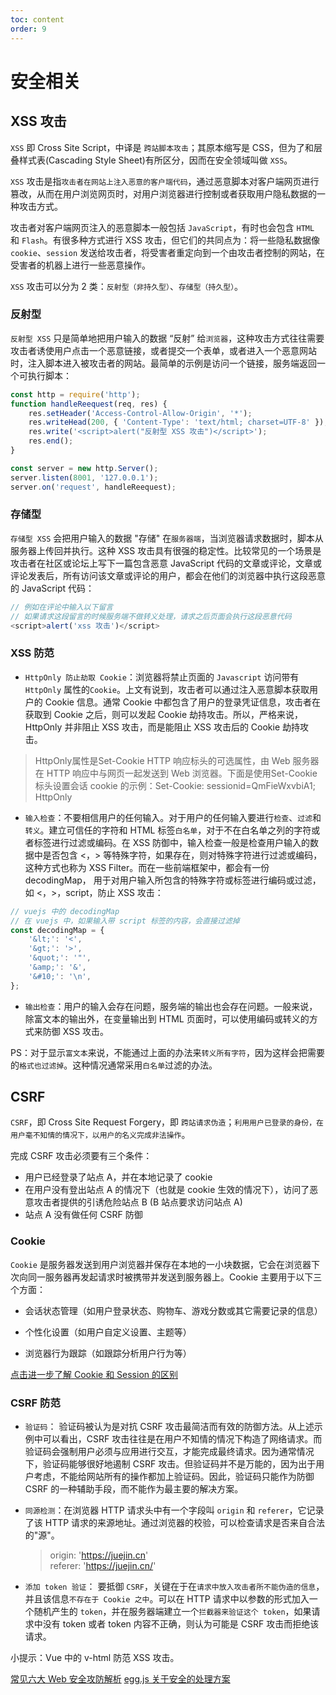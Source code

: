 ```yaml
---
toc: content
order: 9
---
```


# 安全相关

## XSS 攻击

`XSS` 即 Cross Site Script，中译是 `跨站脚本攻击`；其原本缩写是 CSS，但为了和层叠样式表(Cascading Style Sheet)有所区分，因而在安全领域叫做 `XSS`。

`XSS` 攻击是指`攻击者在网站上注入恶意的客户端代码`，通过恶意脚本对客户端网页进行篡改，从而在用户浏览网页时，对用户浏览器进行控制或者获取用户隐私数据的一种攻击方式。

攻击者对客户端网页注入的恶意脚本一般包括 `JavaScript`，有时也会包含 `HTML` 和 `Flash`。有很多种方式进行 XSS 攻击，但它们的共同点为：将一些隐私数据像 `cookie`、`session` 发送给攻击者，将受害者重定向到一个由攻击者控制的网站，在受害者的机器上进行一些恶意操作。

`XSS` 攻击可以分为 2 类：`反射型（非持久型）`、`存储型（持久型）`。

### 反射型

`反射型 XSS` 只是简单地把用户输入的数据 “反射” 给`浏览器`，这种攻击方式往往需要攻击者诱使用户点击一个恶意链接，或者提交一个表单，或者进入一个恶意网站时，注入脚本进入被攻击者的网站。最简单的示例是访问一个链接，服务端返回一个可执行脚本：

```js
const http = require('http');
function handleReequest(req, res) {
    res.setHeader('Access-Control-Allow-Origin', '*');
    res.writeHead(200, { 'Content-Type': 'text/html; charset=UTF-8' });
    res.write('<script>alert("反射型 XSS 攻击")</script>');
    res.end();
}

const server = new http.Server();
server.listen(8001, '127.0.0.1');
server.on('request', handleReequest);
```

### 存储型

`存储型 XSS` 会把用户输入的数据 "存储" 在`服务器端`，当浏览器请求数据时，脚本从服务器上传回并执行。这种 XSS 攻击具有很强的稳定性。比较常见的一个场景是攻击者在社区或论坛上写下一篇包含恶意 JavaScript 代码的文章或评论，文章或评论发表后，所有访问该文章或评论的用户，都会在他们的浏览器中执行这段恶意的 JavaScript 代码：

```js
// 例如在评论中输入以下留言
// 如果请求这段留言的时候服务端不做转义处理，请求之后页面会执行这段恶意代码
<script>alert('xss 攻击')</script>
```

### XSS 防范

-   `HttpOnly 防止劫取 Cookie`：浏览器将禁止页面的 `Javascript` 访问带有 `HttpOnly` 属性的`Cookie`。上文有说到，攻击者可以通过注入恶意脚本获取用户的 Cookie 信息。通常 Cookie 中都包含了用户的登录凭证信息，攻击者在获取到 Cookie 之后，则可以发起 Cookie 劫持攻击。所以，严格来说，HttpOnly 并非阻止 XSS 攻击，而是能阻止 XSS 攻击后的 Cookie 劫持攻击。

> HttpOnly属性是Set-Cookie HTTP 响应标头的可选属性，由 Web 服务器在 HTTP 响应中与网页一起发送到 Web 浏览器。下面是使用Set-Cookie标头设置会话 cookie 的示例：Set-Cookie: sessionid=QmFieWxvbiA1; HttpOnly


-   `输入检查`：不要相信用户的任何输入。对于用户的任何输入要进行`检查`、`过滤`和`转义`。建立可信任的字符和 HTML 标签`白名单`，对于不在白名单之列的字符或者标签进行过滤或编码。在 XSS 防御中，输入检查一般是检查用户输入的数据中是否包含 <，> 等特殊字符，如果存在，则对特殊字符进行过滤或编码，这种方式也称为 XSS Filter。而在一些前端框架中，都会有一份 decodingMap， 用于对用户输入所包含的特殊字符或标签进行编码或过滤，如 <，>，script，防止 XSS 攻击：

```js
// vuejs 中的 decodingMap
// 在 vuejs 中，如果输入带 script 标签的内容，会直接过滤掉
const decodingMap = {
    '&lt;': '<',
    '&gt;': '>',
    '&quot;': '"',
    '&amp;': '&',
    '&#10;': '\n',
};
```

-   `输出检查`：用户的输入会存在问题，服务端的输出也会存在问题。一般来说，除富文本的输出外，在变量输出到 HTML 页面时，可以使用编码或转义的方式来防御 XSS 攻击。

PS：对于显示`富文本`来说，不能通过上面的办法来`转义所有字符`，因为这样会把需要的`格式也过滤掉`。这种情况通常采用`白名单`过滤的办法。

## CSRF

`CSRF`，即 Cross Site Request Forgery，即 `跨站请求伪造`；`利用用户已登录的身份，在用户毫不知情的情况下，以用户的名义完成非法操作`。

完成 CSRF 攻击必须要有三个条件：

-   用户已经登录了站点 A，并在本地记录了 cookie
-   在用户没有登出站点 A 的情况下（也就是 cookie 生效的情况下），访问了恶意攻击者提供的引诱危险站点 B (B 站点要求访问站点 A)
-   站点 A 没有做任何 CSRF 防御

### Cookie

`Cookie` 是服务器发送到用户浏览器并保存在本地的一小块数据，它会在浏览器下次向同一服务器再发起请求时被携带并发送到服务器上。Cookie 主要用于以下三个方面：

-   会话状态管理（如用户登录状态、购物车、游戏分数或其它需要记录的信息）
-   个性化设置（如用户自定义设置、主题等）

-   浏览器行为跟踪（如跟踪分析用户行为等）

[点击进一步了解 Cookie 和 Session 的区别](https://juejin.im/post/5cd9037ee51d456e5c5babca)

### CSRF 防范

-   `验证码`： 验证码被认为是对抗 CSRF 攻击最简洁而有效的防御方法。从上述示例中可以看出，CSRF 攻击往往是在用户不知情的情况下构造了网络请求。而验证码会强制用户必须与应用进行交互，才能完成最终请求。因为通常情况下，验证码能够很好地遏制 CSRF 攻击。但验证码并不是万能的，因为出于用户考虑，不能给网站所有的操作都加上验证码。因此，验证码只能作为防御 CSRF 的一种辅助手段，而不能作为最主要的解决方案。

-   `同源检测`：在浏览器 HTTP 请求头中有一个字段叫 `origin` 和 `referer`，它记录了该 HTTP 请求的来源地址。通过浏览器的校验，可以检查请求是否来自合法的"源"。
    > origin: 'https://juejin.cn' <br />
    > referer: 'https://juejin.cn/'

-   `添加 token 验证`： 要抵御 `CSRF`，关键在于在`请求中放入攻击者所不能伪造的信息`，并且该信息`不存在于 Cookie 之中`。可以在 HTTP 请求中以参数的形式加入一个随机产生的 `token`，并在服务器端建立一个`拦截器来验证这个 token`，如果请求中没有 token 或者 token 内容不正确，则认为可能是 CSRF 攻击而拒绝该请求。

小提示：Vue 中的 v-html 防范 XSS 攻击。

[常见六大 Web 安全攻防解析](https://juejin.im/post/5c446eb1e51d45517624f7db#heading-16) [egg.js 关于安全的处理方案](https://eggjs.org/zh-cn/core/security.html#%E5%AE%89%E5%85%A8%E5%A8%81%E8%83%81csrf%E7%9A%84%E9%98%B2%E8%8C%83)
